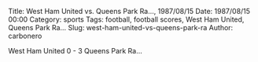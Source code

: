 Title: West Ham United vs. Queens Park Ra…, 1987/08/15
Date: 1987/08/15 00:00
Category: sports
Tags: football, football scores, West Ham United, Queens Park Ra…
Slug: west-ham-united-vs-queens-park-ra
Author: carbonero


West Ham United 0 - 3 Queens Park Ra…
